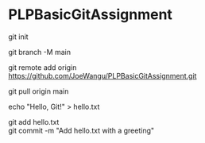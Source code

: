 # PLPBasicGitAssignment


git init


git branch -M main


git remote add origin https://github.com/JoeWangu/PLPBasicGitAssignment.git


git pull origin main


echo "Hello, Git!" > hello.txt


git add hello.txt  
git commit -m "Add hello.txt with a greeting"